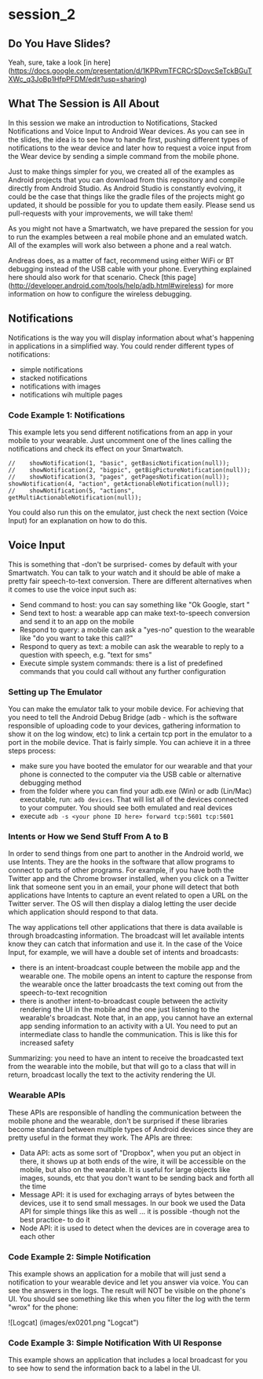 # session_2

## Do You Have Slides?

Yeah, sure, take a look [in here] (https://docs.google.com/presentation/d/1KPRvmTFCRCrSDovcSeTckBGuTXWc_q3JoBp1HfpPFDM/edit?usp=sharing)

## What The Session is All About

In this session we make an introduction to Notifications, Stacked Notifications and Voice Input to Android Wear devices. As you can see in the slides, the idea is to see how to handle first, pushing different types of notifications to the wear device and later how to request a voice input from the Wear device by sending a simple command from the mobile phone.

Just to make things simpler for you, we created all of the examples as Android projects that you can download from this repository and compile directly from Android Studio. As Android Studio is constantly evolving, it could be the case that things like the gradle files of the projects might go updated, it should be possible for you to update them easily. Please send us pull-requests with your improvements, we will take them!

As you might not have a Smartwatch, we have prepared the session for you to run the examples between a real mobile phone and an emulated watch. All of the examples will work also between a phone and a real watch.

Andreas does, as a matter of fact, recommend using either WiFi or BT debugging instead of the USB cable with your phone. Everything explained here should also work for that scenario. Check [this page] (http://developer.android.com/tools/help/adb.html#wireless) for more information on how to configure the wireless debugging.

## Notifications

Notifications is the way you will display information about what's happening in applications in a simplified way. You could render different types of notifications:

* simple notifications
* stacked notifications
* notifications with images
* notifications wih multiple pages

### Code Example 1: Notifications

This example lets you send different notifications from an app in your mobile to your wearable. Just uncomment one of the lines calling the notifications and check its effect on your Smartwatch. 

    //    showNotification(1, "basic", getBasicNotification(null));
    //    showNotification(2, "bigpic", getBigPictureNotification(null));
    //    showNotification(3, "pages", getPagesNotification(null));
    showNotification(4, "action", getActionableNotification(null));
    //    showNotification(5, "actions", getMultiActionableNotification(null));

You could also run this on the emulator, just check the next section (Voice Input) for an explanation on how to do this.

## Voice Input

This is something that -don't be surprised- comes by default with your Smartwatch. You can talk to your watch and it should be able of make a pretty fair speech-to-text conversion. There are different alternatives when it comes to use the voice input such as:

* Send command to host: you can say something like "Ok Google, start <put your app here>"
* Send text to host: a wearable app can make text-to-speech conversion and send it to an app on the mobile
* Respond to query: a mobile can ask a "yes-no" question to the wearable like "do you want to take this call?"
* Respond to query as text: a mobile can ask the wearable to reply to a question with speech, e.g. "text for sms"
* Execute simple system commands: there is a list of predefined commands that you could call without any further configuration

### Setting up The Emulator

You can make the emulator talk to your mobile device. For achieving that you need to tell the Android Debug Bridge (adb - which is the software responsible of uploading code to your devices, gathering information to show it on the log window, etc) to link a certain tcp port in the emulator to a port in the mobile device. That is fairly simple. You can achieve it in a three steps process:

* make sure you have booted the emulator for our wearable and that your phone is connected to the computer via the USB cable or alternative debugging method
* from the folder where you can find your adb.exe (Win) or adb (Lin/Mac) executable, run: ```adb devices```. That will list all of the devices connected to your computer. You should see both emulated and real devices
* execute ```adb -s <your phone ID here> forward tcp:5601 tcp:5601```

### Intents or How we Send Stuff From A to B

In order to send things from one part to another in the Android world, we use Intents. They are the hooks in the software that allow programs to connect to parts of other programs. For example, if you have both the Twitter app and the Chrome browser installed, when you click on a Twitter link that someone sent you in an email, your phone will detect that both applications have Intents to capture an event related to open a URL on the Twitter server. The OS will then display a dialog letting the user decide which application should respond to that data.

The way applications tell other applications that there is data available is through broadcasting information. The broadcast will let available intents know they can catch that information and use it. In the case of the Voice Input, for example, we will have a double set of intents and broadcasts:

* there is an intent-broadcast couple between the mobile app and the wearable one. The mobile opens an intent to capture the response from the wearable once the latter broadcasts the text coming out from the speech-to-text recognition
* there is another intent-to-broadcast couple between the activity rendering the UI in the mobile and the one just listening to the wearable's broadcast. Note that, in an app, you cannot have an external app sending information to an activity with a UI. You need to put an intermediate class to handle the communication. This is like this for increased safety

Summarizing: you need to have an intent to receive the broadcasted text from the wearable into the mobile, but that will go to a class that will in return, broadcast locally the text to the activity rendering the UI.

### Wearable APIs

These APIs are responsible of handling the communication between the mobile phone and the wearable, don't be surprised if these libraries become standard between multiple types of Android devices since they are pretty useful in the format they work. The APIs are three:

* Data API: acts as some sort of "Dropbox", when you put an object in there, it shows up at both ends of the wire, it will be accessible on the mobile, but also on the wearable. It is useful for large objects like images, sounds, etc that you don't want to be sending back and forth all the time
* Message API: it is used for exchaging arrays of bytes between the devices, use it to send small messages. In our book we used the Data API for simple things like this as well ... it is possible -though not the best practice- to do it
* Node API: it is used to detect when the devices are in coverage area to each other

### Code Example 2: Simple Notification

This example shows an application for a mobile that will just send a notification to your wearable device and let you answer via voice. You can see the answers in the logs. The result will NOT be visible on the phone's UI. You should see something like this when you filter the log with the term "wrox" for the phone:

![Logcat] (images/ex0201.png "Logcat")

### Code Example 3: Simple Notification With UI Response

This example shows an application that includes a local broadcast for you to see how to send the information back to a label in the UI.
